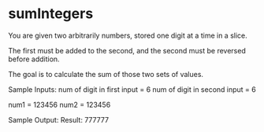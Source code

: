 # sumIntegers

You are given two arbitrarily numbers, stored one digit at a time in a slice.

The first must be added to the second, and the second must be reversed before addition. 

The goal is to calculate the sum of those two sets of values. 

Sample Inputs: 
num of digit in first input = 6 
num of digit in second input = 6

num1 = 123456 
num2 = 123456 

Sample Output: 
Result: 777777
